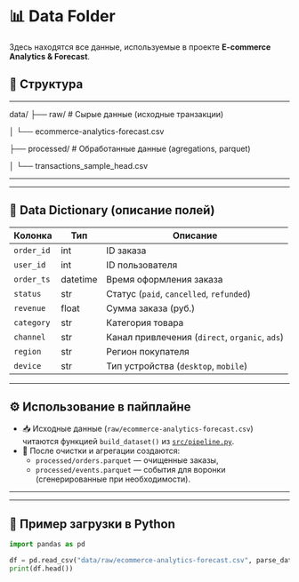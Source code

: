 # 📊 Data Folder

Здесь находятся все данные, используемые в проекте **E-commerce Analytics & Forecast**.

## 📁 Структура
---

data/
├── raw/ # Сырые данные (исходные транзакции)

│ └── ecommerce-analytics-forecast.csv

├── processed/ # Обработанные данные (agregations, parquet)

│ └── transactions_sample_head.csv

---

---

## 📘 Data Dictionary (описание полей)

| Колонка | Тип | Описание |
|----------|------|----------|
| `order_id` | int | ID заказа |
| `user_id` | int | ID пользователя |
| `order_ts` | datetime | Время оформления заказа |
| `status` | str | Статус (`paid`, `cancelled`, `refunded`) |
| `revenue` | float | Сумма заказа (руб.) |
| `category` | str | Категория товара |
| `channel` | str | Канал привлечения (`direct`, `organic`, `ads`) |
| `region` | str | Регион покупателя |
| `device` | str | Тип устройства (`desktop`, `mobile`) |

---

## ⚙️ Использование в пайплайне

- 📥 Исходные данные (`raw/ecommerce-analytics-forecast.csv`) читаются функцией `build_dataset()` из [`src/pipeline.py`](../src/pipeline.py).  
- 🧹 После очистки и агрегации создаются:
  - `processed/orders.parquet` — очищенные заказы,
  - `processed/events.parquet` — события для воронки (сгенерированные при необходимости).

---
---

## 📎 Пример загрузки в Python

```python
import pandas as pd

df = pd.read_csv("data/raw/ecommerce-analytics-forecast.csv", parse_dates=["order_ts"])
print(df.head())
